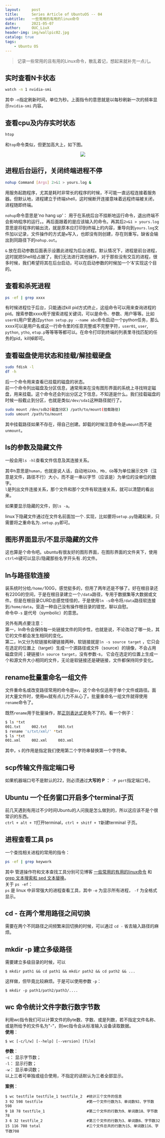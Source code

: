 ```yaml
---
layout:     post
title:      Series Article of UbuntuOS -- 04 
subtitle:   一些常用的有用的linux命令     
date:       2021-05-07
author:     OUC_LiuX
header-img: img/wallpic02.jpg
catalog: true
tags:
    - Ubuntu OS
---
```


> 记录一些常用的且有用的Linux命令，散乱着记，想起来就补充一点儿。    

## 实时查看N卡状态     
```bash    
watch -n 1 nvidia-smi    
```   
其中 `-n`指定刷新时间，单位为秒。上面指令的意思就是以每秒刷新一次的频率显示`nvidia-smi` 内容。      

## 查看cpu及内存实时状态    
```bash    
htop   
```    
和`top`命令类似，但更加高大上，如下图。      
<div align=center><img src="https://raw.githubusercontent.com/OUCliuxiang/OUCliuxiang.github.io/master/img/ubuntuSeries/ubuntu-001.png"></div>    

## 进程后台运行，关闭终端进程不停      
```bash    
nohup Command [Args] 2>&1 > yours.log &     
```   
用服务起跑程序，尤其是耗时非常长的程序的时候，不可能一直远程连接着服务器。但默认地，进程建立于终端shell，这时候断开连接意味着远程终端被关闭，进程随即终端。    

`nohup`命令意思是'no hang up'： 用于在系统后台不挂断地运行命令，退出终端不会影响程序的运行。。再后面跟着的是应该输入的命令。再其后`2>&1 > yours.log`意思是将程序的输出流，就是原本应打印到终端上的内容，重导向到`yours.log`文件加以记录，文件操作的方式是`w`写入，也即没有则创建，存在则重写。缺省会输出到同路径下的`nohup.out`。    

`&` 放在启动参数后面表示设置此进程为后台进程。默认情况下，进程是前台进程，这时就把Shell给占据了，我们无法进行其他操作，对于那些没有交互的进程，很多时候，我们希望将其在后台启动，可以在启动参数的时候加一个'&'实现这个目的。 

## 查看和杀死进程      
```bash    
ps -ef | grep xxxx     
```    
有时候进程位于后台，只能通过kill pid方式终止，这组命令可以用来查询进程的pid。搜索参数xxxx用于搜索进程关键词，可以是命令、参数、用户等等。比如`user01`用户曾通过`python setup.py --name abc`命令启动一个python任务，那么xxxx可以是用户名或这一行命令里的任意完整或不完整字符，`user01`, `user`, `python`, `ytho`, `etup.p`等等等等都可以。在命令打印到终端的列表里寻找匹配的任务的pid，kill掉即可。       


## 查看磁盘使用状态和挂载/解挂载硬盘       

```bash    
sudo fdisk -l      
df -h
```    
后一个命令用来查看已挂载的磁盘的状态。     
前一个命令列出磁盘及分区信息，通常用来在没有图形界面的系统上寻找特定磁盘，用来挂载。这个命令还会列出分区之下信息，不知道是什么。我们挂载磁盘的时候一般截止到分区，也就是类似`/dev/sda1`这种路径就行了。        

```bash 
sudo mount /dev/sdb2(磁盘分区) /path/to/mount(挂载路径)     
sudo umount /path/to/mount     
```   
其中挂载路径如果不存在，得自己创建。卸载的时候注意命令是`umount`而不是`unmount`。    
 

## ls的参数及隐藏文件    

一般会用`ls -hl`查看文件信息及其连接关系。    

其中`h`意思是`human`，也就是说人话，自动地以`Kb, Mb, Gb`等为单位展示文件（注意是文件，路径不行）大小，而不是一串以字节（应该是）为单位的没单位的数字。     
`l`是列出文件连接关系，那个文件和那个文件有软连接关系，就可以清楚的看出来。    

如果要显示隐藏的文件，则`ls -a`。     

linux下隐藏文件通过在文件名前面加一个`.`实现，比如要将`setup.py`隐藏起来，只需要将之重命名为`.setup.py`即可。     


## 图形界面显示/不显示隐藏的文件     

这也算是个命令吧。ubuntu有很友好的图形界面，在图形界面的文件夹下，使用`ctrl+h`键可以显示/隐藏那些名字开头有`.`的文件。    

## ln与路径软连接    

装系统时分给`/home/`100G，感觉挺多的，但用了两年还是不够了。好在根目录还有220G的空间，于是在根目录建立一个`/data`路径，专用于数据集等大数据或文件。但是在根目录CURD总感觉怪怪的，于是使用`ln -s`命令将`/data`路径软连接到`/home/data`，营造一种自己没有操作根目录的错觉，聊以自慰。    
命令中`-s` 是代号（symbolic）的意思。    

另外有两点要注意：    
第一，ln命令会保持每一处链接文件的同步性，也就是说，不论改动了哪一处，其它的文件都会发生相同的变化。    
第二，ln又分为软链接和硬链接两种，软链接就是`ln -s source target` ，它只会在选定的位置上（target）生成一个源路径或文件（source）的镜像，不会占用磁盘空间；硬链接`ln source target`，没有参数-s， 它会在选定的位置上生成一个和源文件大小相同的文件，无论是软链接还是硬链接，文件都保持同步变化。   


## rename批量重命名一组文件    

文件重命名或改变路径常用的命令是`mv`，这个命令仅适用于单个文件或路径。面对大量文件时，使用`mv`就有点儿力不从心了。批量重命名一组文件就得使用`rename`命令了。    

既然`rename`用于批量操作，那[正则表达式](https://www.ouc-liux.cn/2020/05/08/Series-Article-of-UbuntuOS-05/)是免不了的。看一个例子：    

```bash          
$ ls *txt
001.txt     002.txt     003.txt    
$ rename 's/txt/xml/' *txt     
$ ls *txt     
001.xml     002.xml     003.xml        
```    
其中，`s` 的作用是指定我们使用第二个字符串替换第一个字符串。    


## scp传输文件指定端口号     

如果机器端口号不是默认的22，则必须通过**大写的 P** ： `-P port`指定端口号。


## Ubuntu 一个任务窗口开启多个terminal子页     

前几天遇到有用过不少时间Ubuntu的人问我是怎么做到的，所以这应该不是个很常识的东西。    
`ctrl + alt + T`打开terminal，`ctrl + shitf + T`新建terminal 子页。    

## 进程查看工具 ps   

一个查找相关进程的常用的指令：     
```bash     
ps -ef | grep keywork
```      
其中 管道操作符和文本查找工具分别可见博客 [一些常用的有用的linux命令](https://www.ouc-liux.cn/2021/05/07/Series-Article-of-UbuntuOS-04/) 和 [grep 文本搜索和 sed 文本替换](https://www.ouc-liux.cn/2021/07/21/Series-Article-of-UbuntuOS-09/)。     
关于 `ps -ef`：     
`ps` 是 linux 中非常强大的进程查看工具，其中 `-e` 为显示所有进程， `-f` 为全格式显示。    

## cd - 在两个常用路径之间切换

需要在两个不同路径之间频繁来回切换的时候，可以通过 `cd -` 省去输入路径的麻烦。    

## mkdir -p 建立多级路径      

需要建立多级目录的时候，可以      
```shell     
$ mkdir path1 && cd path1 && mkdir path2 && cd path2 && ...
```      
这样做，但毕竟比较麻烦。于是可以使用参数 `-p`：     
```shell    
$ mkdir -p path1/path2/path3/....
```     

## wc 命令统计文件字数行数字节数      

利用wc指令我们可以计算文件的Byte数、字数、或是列数，若不指定文件名称、或是所给予的文件名为"-"，则wc指令会从标准输入设备读取数据。      
**使用**：    
```shell     
$ wc [-c/l/w] [--help] [--version] [file]
```     

**参数**：      
`-c`： 显示字节数；    
`-l`： 显示行数；       
`-w`： 显示单词数；    
以上三者可单独或组合使用，不指定的话默认为三者全部显示。    

**案例**：    
```shell    
$ wc testfile testfile_1 testfile_2  #统计三个文件的信息  
3 92 598 testfile                    #第一个文件行数为3、单词数92、字节数598  
9 18 78 testfile_1                   #第二个文件的行数为9、单词数18、字节数78  
3 6 32 testfile_2                    #第三个文件的行数为3、单词数6、字节数32  
15 116 708 total                     #三个文件总共的行数为15、单词数116、字节数708 
```